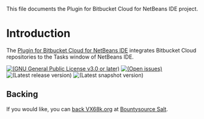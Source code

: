 This file documents the Plugin for Bitbucket Cloud for NetBeans IDE project.

# Introduction

The [Plugin for Bitbucket Cloud for NetBeans IDE] integrates Bitbucket Cloud
repositories to the Tasks window of NetBeans IDE.

[Plugin for Bitbucket Cloud for NetBeans IDE]: https://vx68k.bitbucket.io/netbeans-bitbucket-plugin/

[![(GNU General Public License v3.0 or later)](https://img.shields.io/badge/license-GPL--3.0--or--later-blue.svg)][GPL-3.0-or-later]
[![(Open issues)](https://img.shields.io/bitbucket/issues/vx68k/netbeans-bitbucket-plugin.svg)][open issues]
![(Latest release version)](https://img.shields.io/maven-central/v/org.vx68k.netbeans.modules/bitbucket-plugin.svg)
![(Latest snapshot version)](https://img.shields.io/nexus/s/https/oss.sonatype.org/org.vx68k.netbeans.modules/bitbucket-plugin.svg)

[GPL-3.0-or-later]: https://spdx.org/licenses/GPL-3.0-or-later.html "GNU General Public License v3.0 or later"
[Open issues]: https://bitbucket.org/vx68k/netbeans-bitbucket-plugin/issues?status=new&status=open

## Backing

If you would like, you can [back VX68k.org][Salt checkout] at [Bountysource Salt].

[Salt checkout]: https://salt.bountysource.com/checkout/amount?team=vx68k
[Bountysource Salt]: https://salt.bountysource.com/
